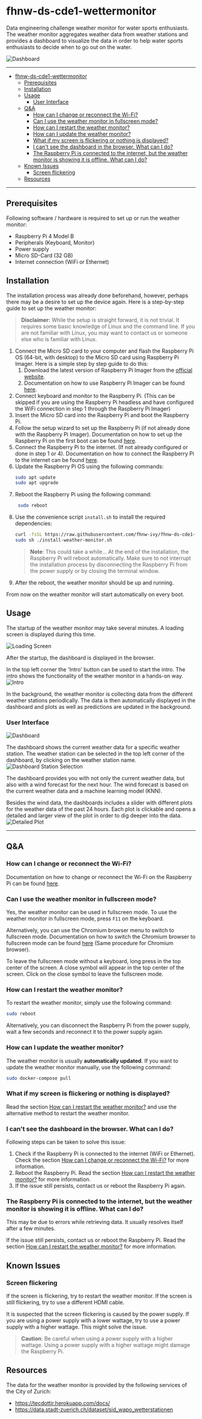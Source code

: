 # fhnw-ds-cde1-wettermonitor
Data engineering challenge weather monitor for water sports enthusiasts. The weather monitor aggregates weather data from weather stations and provides a dashboard to visualize the data in order to help water sports enthusiasts to decide when to go out on the water.

![Dashboard](images/dashboard.png)

---

<!-- TOC -->
* [fhnw-ds-cde1-wettermonitor](#fhnw-ds-cde1-wettermonitor)
  * [Prerequisites](#prerequisites)
  * [Installation](#installation)
  * [Usage](#usage)
    * [User Interface](#user-interface)
  * [Q&A](#qa)
    * [How can I change or reconnect the Wi-Fi?](#how-can-i-change-or-reconnect-the-wi-fi)
    * [Can I use the weather monitor in fullscreen mode?](#can-i-use-the-weather-monitor-in-fullscreen-mode)
    * [How can I restart the weather monitor?](#how-can-i-restart-the-weather-monitor)
    * [How can I update the weather monitor?](#how-can-i-update-the-weather-monitor)
    * [What if my screen is flickering or nothing is displayed?](#what-if-my-screen-is-flickering-or-nothing-is-displayed)
    * [I can't see the dashboard in the browser. What can I do?](#i-cant-see-the-dashboard-in-the-browser-what-can-i-do)
    * [The Raspberry Pi is connected to the internet, but the weather monitor is showing it is offline. What can I do?](#the-raspberry-pi-is-connected-to-the-internet-but-the-weather-monitor-is-showing-it-is-offline-what-can-i-do)
  * [Known Issues](#known-issues)
    * [Screen flickering](#screen-flickering)
  * [Resources](#resources)
<!-- TOC -->

---
## Prerequisites
Following software / hardware is required to set up or run the weather monitor:

- Raspberry Pi 4 Model B
- Peripherals (Keyboard, Monitor)
- Power supply
- Micro SD-Card (32 GB)
- Internet connection (WiFi or Ethernet)

## Installation
The installation process was already done beforehand, however, perhaps there may be a desire to set up the device again. Here is a step-by-step guide to set up the weather monitor:

> **Disclaimer:** While the setup is straight forward, it is not trivial. It requires some basic knowledge of Linux and the command line. If you are not familiar with Linux, you may want to contact us or someone else who is familiar with Linux.

1. Connect the Micro SD card to your computer and flash the Raspberry Pi OS (64-bit, with desktop) to the Micro SD card using Raspberry Pi Imager. Here is a simple step by step guide to do this:
   1. Download the latest version of Raspberry Pi Imager from the [official website](https://www.raspberrypi.org/software/). 
   2. Documentation on how to use Raspberry Pi Imager can be found [here](https://www.raspberrypi.com/documentation/computers/getting-started.html#using-raspberry-pi-imager).
2. Connect keyboard and monitor to the Raspberry Pi. (This can be skipped if you are using the Raspberry Pi headless and have configured the WiFi connection in step 1 through the Raspberry Pi Imager)
3. Insert the Micro SD card into the Raspberry Pi and boot the Raspberry Pi.
4. Follow the setup wizard to set up the Raspberry Pi (if not already done with the Raspberry Pi Imager). Documentation on how to set up the Raspberry Pi on the first boot can be found [here](https://www.raspberrypi.com/documentation/computers/getting-started.html#configuration-on-first-boot).
5. Connect the Raspberry Pi to the internet. (If not already configured or done in step 1 or 4). Documentation on how to connect the Raspberry Pi to the internet can be found [here](https://www.raspberrypi.com/documentation/computers/configuration.html#configuring-networking).
6. Update the Raspberry Pi OS using the following commands:
   ```bash
   sudo apt update
   sudo apt upgrade
   ```
7. Reboot the Raspberry Pi using the following command:
   ```bash
    sudo reboot
    ```
8. Use the convenience script `install.sh` to install the required dependencies:
    ```bash
    curl -fsSL https://raw.githubusercontent.com/fhnw-ivy/fhnw-ds-cde1-wettermonitor/main/install.sh -o install-weather-monitor.sh
    sudo sh ./install-weather-monitor.sh
    ```
   > **Note**: This could take a while... At the end of the installation, the Raspberry Pi will reboot automatically. Make sure to not interrupt the installation process by disconnecting the Raspberry Pi from the power supply or by closing the terminal window.
9. After the reboot, the weather monitor should be up and running.

From now on the weather monitor will start automatically on every boot.

## Usage
The startup of the weather monitor may take several minutes. A loading screen is displayed during this time.

![Loading Screen](images/loading_screen.gif)

After the startup, the dashboard is displayed in the browser.

In the top left corner the 'Intro' button can be used to start the intro. The intro shows the functionality of the weather monitor in a hands-on way.
![Intro](images/Intro.gif)

In the background, the weather monitor is collecting data from the different weather stations periodically. The data is then automatically displayed in the dashboard and plots as well as predictions are updated in the background.

### User Interface
![Dashboard](images/dashboard.png)

The dashboard shows the current weather data for a specific weather station. The weather station can be selected in the top left corner of the dashboard, by clicking on the weather station name. 
![Dashboard Station Selection](images/dashboard_station_selection.png)

The dashboard provides you with not only the current weather data, but also with a wind forecast for the next hour. The wind forecast is based on the current weather data and a machine learning model (KNN). 

Besides the wind data, the dashboards includes a slider with different plots for the weather data of the past 24 hours. Each plot is clickable and opens a detailed and larger view of the plot in order to dig deeper into the data.
![Detailed Plot](images/detailed_plot.png)

---

## Q&A

### How can I change or reconnect the Wi-Fi?
Documentation on how to change or reconnect the Wi-Fi on the Raspberry Pi can be found [here](https://www.raspberrypi.com/documentation/computers/configuration.html#configuring-networking).

### Can I use the weather monitor in fullscreen mode?
Yes, the weather monitor can be used in fullscreen mode. To use the weather monitor in fullscreen mode, press `F11` on the keyboard. 

Alternatively, you can use the Chromium browser menu to switch to fullscreen mode. Documentation on how to switch the Chromium browser to fullscreen mode can be found [here](https://techcult.com/how-to-go-full-screen-in-google-chrome/) (Same procedure for Chromium browser).

To leave the fullscreen mode without a keyboard, long press in the top center of the screen. A close symbol will appear in the top center of the screen. Click on the close symbol to leave the fullscreen mode.

### How can I restart the weather monitor?
To restart the weather monitor, simply use the following command:
```bash
sudo reboot
```
Alternatively, you can disconnect the Raspberry Pi from the power supply, wait a few seconds and reconnect it to the power supply again. 

### How can I update the weather monitor?
The weather monitor is usually **automatically updated**. If you want to update the weather monitor manually, use the following command:
```bash
sudo docker-compose pull
```

### What if my screen is flickering or nothing is displayed?
Read the section [How can I restart the weather monitor?](#how-can-i-restart-the-weather-monitor) and use the alternative method to restart the weather monitor.

### I can't see the dashboard in the browser. What can I do?
Following steps can be taken to solve this issue:
1. Check if the Raspberry Pi is connected to the internet (WiFi or Ethernet). Check the section [How can I change or reconnect the Wi-Fi?](#how-can-i-change-or-reconnect-the-wi-fi) for more information.
2. Reboot the Raspberry Pi. Read the section [How can I restart the weather monitor?](#how-can-i-restart-the-weather-monitor) for more information.
3. If the issue still persists, contact us or reboot the Raspberry Pi again.

### The Raspberry Pi is connected to the internet, but the weather monitor is showing it is offline. What can I do?
This may be due to errors while retrieving data. It usually resolves itself after a few minutes. 

If the issue still persists, contact us or reboot the Raspberry Pi. Read the section [How can I restart the weather monitor?](#how-can-i-restart-the-weather-monitor) for more information.

## Known Issues
### Screen flickering
If the screen is flickering, try to restart the weather monitor. If the screen is still flickering, try to use a different HDMI cable.

It is suspected that the screen flickering is caused by the power supply. If you are using a power supply with a lower wattage, try to use a power supply with a higher wattage. This might solve the issue.

> **Caution**: Be careful when using a power supply with a higher wattage. Using a power supply with a higher wattage might damage the Raspberry Pi.

## Resources
The data for the weather monitor is provided by the following services of the City of Zurich:
- https://tecdottir.herokuapp.com/docs/
- https://data.stadt-zuerich.ch/dataset/sid_wapo_wetterstationen